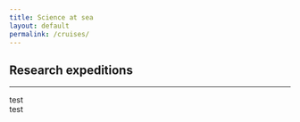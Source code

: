 ```yaml
---
title: Science at sea
layout: default
permalink: /cruises/
---
```


## Research expeditions
<hr />

<!-- <div class='container'> -->
  <div class='row'>
    <div class='col-12 col-md-6 mb-4'>
      <div class='card border-0 shadow'>
        <!--
        <div class="row no-gutters">
            <div class="col">
            <img src="https://raw.githubusercontent.com/humphreys-lab/humphreys-lab.github.io/main/images/cruise-globes/cruise-globe-JC068.png" class="img-fluid" style="max-height: 500px;" alt="Cruise map" />
            </div>
            <div class="col">
            <div class="card-body">
                <h5 class="card-title">JC068 (RRS <i>James Cook</i>)</h5>
                <p class="card-text">
                GEOTRACES transect
                <br />
                <small>Cruise dates from to</small>
                </p>
            </div>
            </div>
        </div>
        -->
        test
      </div>
    </div>
    <div class='col-12 col-md-6 mb-4'>
      <div class='card border-0 shadow'>
        <!--
        <div class="row no-gutters">
            <div class="col">
            <img src="https://raw.githubusercontent.com/humphreys-lab/humphreys-lab.github.io/main/images/cruise-globes/cruise-globe-D368.png" class="img-fluid" style="max-height: 500px;" alt="Cruise map" />
            </div>
            <div class="col">
            <div class="card-body">
                <h5 class="card-title">D368 (RRS <i>Discovery</i>)</h5>
                <p class="card-text">
                Repeat
                <br />
                <small>Cruise dates from to</small>
                </p>
            </div>
            </div>
        </div>
        -->
        test
      </div>
    </div>
  </div>
<!-- </div> -->
